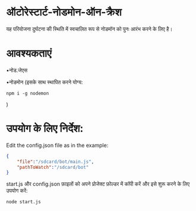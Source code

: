 # ऑटोरेस्टार्ट-नोडमोन-ऑन-क्रैश

यह परियोजना दुर्घटना की स्थिति में स्वचालित रूप से नोडमॉन को पुनः आरंभ करने के लिए है।

# आवश्यकताएं

•नोड.जेएस

•नोडमोन (इसके साथ स्थापित करने योग्य:

    npm i -g nodemon

)

# उपयोग के लिए निर्देश:

Edit the config.json file as in the example:

```json
{
    "file":"/sdcard/bot/main.js",
    "pathToWatch":"/sdcard/bot"
}
```

start.js और config.json फ़ाइलों को अपने प्रोजेक्ट फ़ोल्डर में कॉपी करें और इसे शुरू करने के लिए उपयोग करें:

    node start.js

